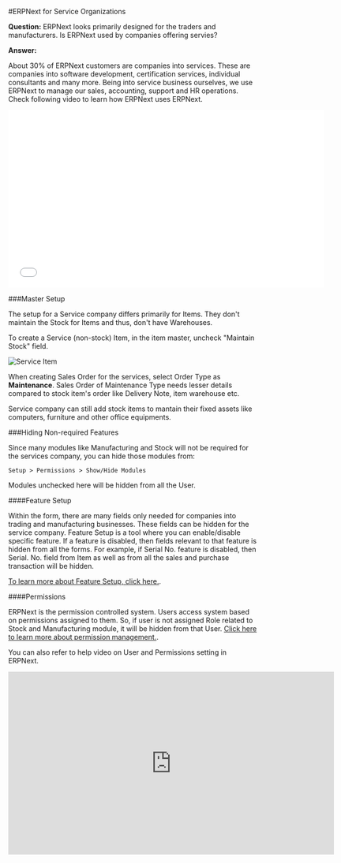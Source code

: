 #ERPNext for Service Organizations

**Question:** ERPNext looks primarily designed for the traders and manufacturers. Is ERPNext used by companies offering servies?

**Answer:**

About 30% of ERPNext customers are companies into services. These are companies into software development, certification services, individual consultants and many more. Being into service business ourselves, we use ERPNext to manage our sales, accounting, support and HR operations. Check following video to learn how ERPNext uses ERPNext.

<iframe width="640" height="360" src="//www.youtube.com/embed/b6r7WxJMfFA" frameborder="0" allowfullscreen=""></iframe>

###Master Setup

The setup for a Service company differs primarily for Items. They don't maintain the Stock for Items and thus, don't have Warehouses.

To create a Service (non-stock) Item, in the item master, uncheck "Maintain Stock" field.

<img alt="Service Item" class="screenshot"  src="{{docs_base_url}}/assets/image/articles/services-1.png">

When creating Sales Order for the services, select Order Type as **Maintenance**. Sales Order of Maintenance Type needs lesser details compared to stock item's order like Delivery Note, item warehouse etc.

Service company can still add stock items to mantain their fixed assets like computers, furniture and other office equipments.

###Hiding Non-required Features

Since many modules like Manufacturing and Stock will not be required for the services company, you can hide those modules from:

`Setup > Permissions > Show/Hide Modules`

Modules unchecked here will be hidden from all the User.

####Feature Setup

Within the form, there are many fields only needed for companies into trading and manufacturing businesses. These fields can be hidden for the service company. Feature Setup is a tool where you can enable/disable specific feature. If a feature is disabled, then fields relevant to that feature is hidden from all the forms. For example, if Serial No. feature is disabled, then Serial. No. field from Item as well as from all the sales and purchase transaction will be hidden.

[To learn more about Feature Setup, click here.]({{docs_base_url}}/user/manual/en/customize-erpnext/hiding-modules-and-features.html).

####Permissions

ERPNext is the permission controlled system. Users access system based on permissions assigned to them. So, if user is not assigned Role related to Stock and Manufacturing module, it will be hidden from that User. [Click here to learn more about permission management.]({{docs_base_url}}/user/manual/en/setting-up/users-and-permissions.html).

You can also refer to help video on User and Permissions setting in ERPNext.

<iframe width="660" height="371" src="https://www.youtube.com/embed/fnBoRhBrwR4" frameborder="0" allowfullscreen></iframe>

<!-- markdown -->